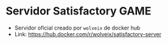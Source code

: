 # Servidor Satisfactory GAME
* Servidor oficial creado por `wolveix` de docker hub
* Link: https://hub.docker.com/r/wolveix/satisfactory-server
